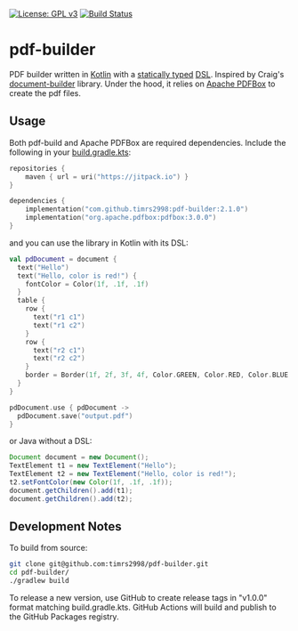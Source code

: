 [![License: GPL v3](https://img.shields.io/badge/License-GPL%20v3-blue.svg)](http://www.gnu.org/licenses/gpl-3.0)
[![Build Status](https://travis-ci.org/timrs2998/pdf-builder.svg?branch=master)](https://travis-ci.org/timrs2998/pdf-builder)

# pdf-builder

PDF builder written in [Kotlin](https://kotlinlang.org/) with a [statically typed](https://en.wikipedia.org/wiki/Type_system#Static_type_checking)
[DSL](https://en.wikipedia.org/wiki/Domain-specific_language). Inspired by Craig's
[document-builder](https://github.com/craigburke/document-builder) library. Under the hood, it relies on
[Apache PDFBox](https://pdfbox.apache.org/) to create the pdf files.

## Usage

Both pdf-build and Apache PDFBox are required dependencies. Include the following in your
[build.gradle.kts](https://docs.gradle.org/current/userguide/userguide_single.html):

```kotlin
repositories {
    maven { url = uri("https://jitpack.io") }
}

dependencies {
    implementation("com.github.timrs2998:pdf-builder:2.1.0")
    implementation("org.apache.pdfbox:pdfbox:3.0.0")
}
```

and you can use the library in Kotlin with its DSL:

```kotlin
val pdDocument = document {
  text("Hello")
  text("Hello, color is red!") {
    fontColor = Color(1f, .1f, .1f)
  }
  table {
    row {
      text("r1 c1")
      text("r1 c2")
    }
    row {
      text("r2 c1")
      text("r2 c2")
    }
    border = Border(1f, 2f, 3f, 4f, Color.GREEN, Color.RED, Color.BLUE, Color.BLACK)
  }
}

pdDocument.use { pdDocument ->
  pdDocument.save("output.pdf")
}
```

or Java without a DSL:

```java
Document document = new Document();
TextElement t1 = new TextElement("Hello");
TextElement t2 = new TextElement("Hello, color is red!");
t2.setFontColor(new Color(1f, .1f, .1f));
document.getChildren().add(t1);
document.getChildren().add(t2);
```

## Development Notes

To build from source:

```bash
git clone git@github.com:timrs2998/pdf-builder.git
cd pdf-builder/
./gradlew build
```

To release a new version, use GitHub to create release tags in "v1.0.0" format matching build.gradle.kts. GitHub Actions will build and publish to the GitHub Packages registry.
